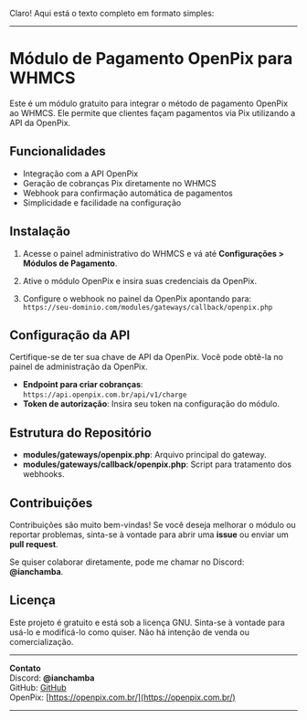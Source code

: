 Claro! Aqui está o texto completo em formato simples:

---

# Módulo de Pagamento OpenPix para WHMCS

Este é um módulo gratuito para integrar o método de pagamento OpenPix ao WHMCS. Ele permite que clientes façam pagamentos via Pix utilizando a API da OpenPix.

## Funcionalidades

- Integração com a API OpenPix
- Geração de cobranças Pix diretamente no WHMCS
- Webhook para confirmação automática de pagamentos
- Simplicidade e facilidade na configuração

## Instalação

1. Acesse o painel administrativo do WHMCS e vá até **Configurações > Módulos de Pagamento**.

2. Ative o módulo OpenPix e insira suas credenciais da OpenPix.

3. Configure o webhook no painel da OpenPix apontando para:  
`https://seu-dominio.com/modules/gateways/callback/openpix.php`

## Configuração da API

Certifique-se de ter sua chave de API da OpenPix. Você pode obtê-la no painel de administração da OpenPix.

- **Endpoint para criar cobranças**: `https://api.openpix.com.br/api/v1/charge`
- **Token de autorização**: Insira seu token na configuração do módulo.

## Estrutura do Repositório

- **modules/gateways/openpix.php**: Arquivo principal do gateway.  
- **modules/gateways/callback/openpix.php**: Script para tratamento dos webhooks.

## Contribuições

Contribuições são muito bem-vindas! Se você deseja melhorar o módulo ou reportar problemas, sinta-se à vontade para abrir uma **issue** ou enviar um **pull request**.

Se quiser colaborar diretamente, pode me chamar no Discord: **@ianchamba**.

## Licença

Este projeto é gratuito e está sob a licença GNU. Sinta-se à vontade para usá-lo e modificá-lo como quiser. Não há intenção de venda ou comercialização.

---

**Contato**  
Discord: **@ianchamba**  
GitHub: [GitHub](https://github.com/ianchamba)  
OpenPix: [https://openpix.com.br/](https://openpix.com.br/)

---
